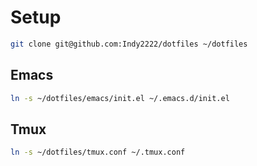 Setup
=====

```bash
git clone git@github.com:Indy2222/dotfiles ~/dotfiles
```

Emacs
-----

```bash
ln -s ~/dotfiles/emacs/init.el ~/.emacs.d/init.el
```

Tmux
----

```bash
ln -s ~/dotfiles/tmux.conf ~/.tmux.conf
```
